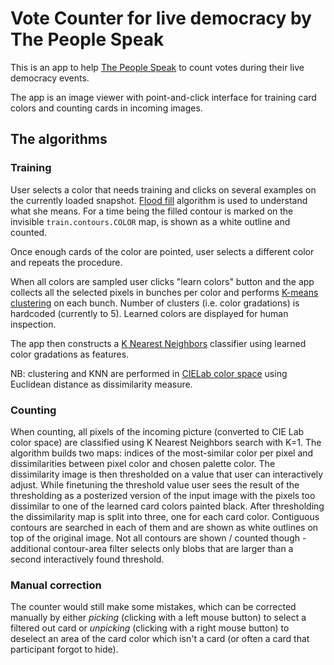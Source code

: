 # Vote Counter for live democracy by The People Speak

This is an app to help [The People Speak][1] to count votes during their live democracy events.

The app is an image viewer with point-and-click interface for training card colors and counting cards in incoming images.

## The algorithms

### Training

User selects a color that needs training and clicks on several examples on the currently loaded snapshot. [Flood fill][5] algorithm is used to understand what she means. For a time being the filled contour is marked on the invisible `train.contours.COLOR` map, is shown as a white outline and counted.

Once enough cards of the color are pointed, user selects a different color and repeats the procedure.

When all colors are sampled user clicks "learn colors" button and the app collects all the selected pixels in bunches per color and performs [K-means clustering][2] on each bunch. Number of clusters (i.e. color gradations) is hardcoded (currently to 5). Learned colors are displayed for human inspection.

The app then constructs a [K Nearest Neighbors][3] classifier using learned color gradations as features.

NB: clustering and KNN are performed in [CIELab color space][4] using Euclidean distance as dissimilarity measure.

### Counting

When counting, all pixels of the incoming picture (converted to CIE Lab color space) are classified using K Nearest Neighbors search with K=1. The algorithm builds two maps: indices of the most-similar color per pixel and dissimilarities between pixel color and chosen palette color. The dissimilarity image is then thresholded on a value that user can interactively adjust. While finetuning the threshold value user sees the result of the thresholding as a posterized version of the input image with the pixels too dissimilar to one of the learned card colors painted black. After thresholding the dissimilarity map is split into three, one for each card color. Contiguous contours are searched in each of them and are shown as white outlines on top of the original image. Not all contours are shown / counted though - additional contour-area filter selects only blobs that are larger than a second interactively found threshold.

### Manual correction

The counter would still make some mistakes, which can be corrected manually by either *picking* (clicking with a left mouse button) to select a filtered out card or *unpicking* (clicking with a right mouse button) to deselect an area of the card color which isn't a card (or often a card that participant forgot to hide).

[1]: http://thepeoplespeak.org.uk/
[2]: http://en.wikipedia.org/wiki/K-means_clustering
[3]: http://en.wikipedia.org/wiki/K-nearest_neighbor_algorithm
[4]: http://en.wikipedia.org/wiki/Lab_color_space#CIELAB
[5]: http://en.wikipedia.org/wiki/Flood_fill
